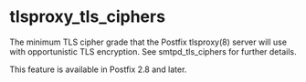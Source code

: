 # tlsproxy_tls_ciphers 

 The minimum TLS cipher grade that the Postfix tlsproxy(8) server
will use with opportunistic TLS encryption. See smtpd_tls_ciphers
for further details. 

 This feature is available in Postfix 2.8 and later. 


